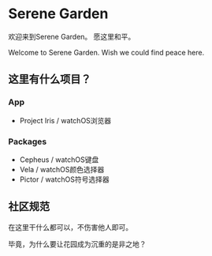 # Serene Garden 
欢迎来到Serene Garden。
愿这里和平。

Welcome to Serene Garden.
Wish we could find peace here.

## 这里有什么项目？
### App
- Project Iris / watchOS浏览器

### Packages
- Cepheus / watchOS键盘
- Vela / watchOS颜色选择器
- Pictor / watchOS符号选择器

## 社区规范
在这里干什么都可以，不伤害他人即可。

毕竟，为什么要让花园成为沉重的是非之地？
